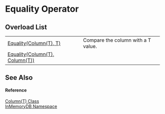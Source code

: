# Equality Operator


## Overload List
<table>
<tr>
<td><a href="012cbcd9-f14a-b2b5-d32b-33bc3b3ca6ac">Equality(Column(T), T)</a></td>
<td>Compare the column with a T value.</td></tr>
<tr>
<td><a href="796357d8-5f1c-0d04-e394-b43b7be65d28">Equality(Column(T), Column(T))</a></td>
<td> </td></tr>
</table>

## See Also


#### Reference
<a href="a3853ea2-4fee-619e-3239-92fbf306e5a8">Column(T) Class</a>  
<a href="044e8d7f-0f94-a8b4-bd65-529f6359fdf7">InMemoryDB Namespace</a>  
